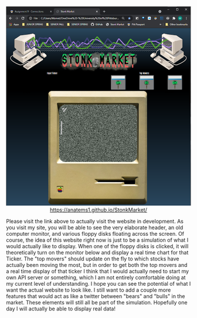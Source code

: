 <p align="center">
<img src="https://github.com/anatems1/StonkMarket/blob/20d6caa3b90e3f74a46d61f53c478bd57887a00e/screenshots/preview.png" width="800px"/>
<br />
<a href="https://anatems1.github.io/StonkMarket/" target="_blank">https://anatems1.github.io/StonkMarket/</a>
</p>

<p>
Please visit the link above to actually visit the website in development. As you visit my site, you will be able to see the very elaborate header, an old computer monitor, and various floppy disks floating across the screen. Of course, the idea of this website right now is just to be a simulation of what I would actually like to display. When one of the floppy disks is clicked, it will theoretically turn on the monitor below and display a real time chart for that Ticker. The "top movers" should update on the fly to which stocks have actually been moving the most, but in order to get both the top movers and a real time display of that ticker I think that I would actually need to start my own API server or something, which I am not entirely comfortable doing at my current level of understanding. I hope you can see the potential of what I want the actual website to look like. I still want to add a couple more features that would act as like a twitter between "bears" and "bulls" in the market. These elements will still all be part of the simulation. Hopefully one day I will actually be able to display real data!
</p>
